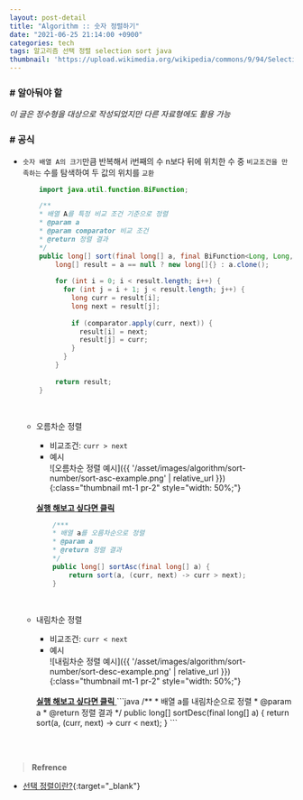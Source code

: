 ```yaml
---
layout: post-detail
title: "Algorithm :: 숫자 정렬하기"
date: "2021-06-25 21:14:00 +0900"
categories: tech
tags: 알고리즘 선택 정렬 selection sort java
thumbnail: 'https://upload.wikimedia.org/wikipedia/commons/9/94/Selection-Sort-Animation.gif'
---
```


### # 알아둬야 할
*이 글은 정수형을 대상으로 작성되었지만 다른 자료형에도 활용 가능* 

### # 공식
- `숫자 배열 A의 크기`만큼 반복해서 i번째의 수 n보다 뒤에 위치한 수 중 `비교조건을 만족하는` 수를 탐색하여 두 값의 위치를 `교환` 

    ```java
        import java.util.function.BiFunction;
    
        /**
        * 배열 A를 특정 비교 조건 기준으로 정렬
        * @param a
        * @param comparator 비교 조건
        * @return 정렬 결과
        */
        public long[] sort(final long[] a, final BiFunction<Long, Long, Boolean> comparator) {
            long[] result = a == null ? new long[]{} : a.clone();
            
            for (int i = 0; i < result.length; i++) {
              for (int j = i + 1; j < result.length; j++) {
                long curr = result[i];
                long next = result[j];
            
                if (comparator.apply(curr, next)) {
                  result[i] = next;
                  result[j] = curr;
                }
              }
            }
            
            return result;
        }
    ```

    <br/>
    
    - 오름차순 정렬
        - 비교조건: `curr > next`
        - 예시   
        ![오름차순 정렬 예시]({{ '/asset/images/algorithm/sort-number/sort-asc-example.png' | relative_url }}){:class="thumbnail mt-1 pr-2" style="width: 50%;"}
        
        <br/>
        <a href="https://ideone.com/yvJvWM" target="_blank">
            <strong><i class="fas fa-play-circle"></i> 실행 해보고 싶다면 클릭</strong>
        </a>
        
        ```java
            /***
            * 배열 a를 오름차순으로 정렬
            * @param a
            * @return 정렬 결과
            */
            public long[] sortAsc(final long[] a) {
                return sort(a, (curr, next) -> curr > next);
            }
        ```
        
    <br/>
    
    - 내림차순 정렬
        - 비교조건: `curr < next`
        - 예시   
        ![내림차순 정렬 예시]({{ '/asset/images/algorithm/sort-number/sort-desc-example.png' | relative_url }}){:class="thumbnail mt-1 pr-2" style="width: 50%;"}
        
        <br/>   
        <a href="https://ideone.com/Vlc04q" target="_blank">
            <strong><i class="fas fa-play-circle"></i> 실행 해보고 싶다면 클릭</strong>
        </a>
        ```java
            /**
            * 배열 a를 내림차순으로 정렬
            * @param a
            * @return 정렬 결과
            */
            public long[] sortDesc(final long[] a) {
              return sort(a, (curr, next) -> curr < next);
            }
        ```

<br/>
<br/>

> **Refrence**
- [선택 정렬이란?](https://ko.wikipedia.org/wiki/%EC%84%A0%ED%83%9D_%EC%A0%95%EB%A0%AC){:target="_blank"}
